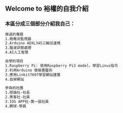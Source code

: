 ## Welcome to 裕權的自我介紹

### 本區分成三個部分介紹我自己：

```markdown
做過的專題
1.樹莓派監視器
2.Arduino ADXL345三軸加速規
3.腦波訊號處理
4.AI人工智慧

自學的項目
1.Raspberry Pi: 使用Raspberry Pi3 model，學習Linux指令
2.利用Arduino 做裝置藝術
3.應用Linkit7697學習網站建置
4.自架網站

參與的社團
1.辯論社-社長
2.黑客社-社員
3.IOS APP社-第一屆社員
4.網球-學員
